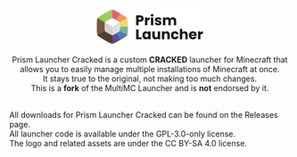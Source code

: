 <p align="center">
<picture>
  <source media="(prefers-color-scheme: dark)" srcset="/program_info/org.prismlauncher.PrismLauncher.logo-darkmode.svg">
  <source media="(prefers-color-scheme: light)" srcset="/program_info/org.prismlauncher.PrismLauncher.logo.svg">
  <img alt="Prism Launcher logo" src="/program_info/org.prismlauncher.PrismLauncher.logo.svg" width="40%">
</picture>
</p>

<p align="center">
  Prism Launcher Cracked is a custom <b>CRACKED</b> launcher for Minecraft that allows you to easily manage multiple installations of Minecraft at once.<br />
  It stays true to the original, not making too much changes.<br />
  This is a <b>fork</b> of the MultiMC Launcher and is <b>not</b> endorsed by it.
</p>

<br />
All downloads for Prism Launcher Cracked can be found on the Releases page.

<br />
All launcher code is available under the GPL-3.0-only license.<br />
The logo and related assets are under the CC BY-SA 4.0 license.
